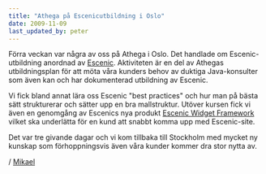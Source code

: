 ```yaml
---
title: "Athega på Escenicutbildning i Oslo"
date: 2009-11-09
last_updated_by: peter
---
```

Förra veckan var några av oss på Athega i Oslo. Det handlade om Escenic-utbildning anordnad av <a href="http://www.escenic.com/">Escenic</a>. Aktiviteten är en del av Athegas utbildningsplan för att möta våra kunders behov av duktiga Java-konsulter som även kan och har dokumenterad utbildning av Escenic.

Vi fick bland annat lära oss Escenic "best practices" och hur man på bästa sätt strukturerar och sätter upp en bra mallstruktur. Utöver kursen fick vi även en genomgång av Escenics nya produkt <a href="http://www.escenic.com/products/roadmap/article6647.ece">Escenic Widget Framework</a> vilket ska underlätta för en kund att snabbt komma upp med Escenic-site.

Det var tre givande dagar och vi kom tillbaka till Stockholm med mycket ny kunskap som förhoppningsvis även våra kunder kommer dra stor nytta av.

/ [Mikael](/mikael)

